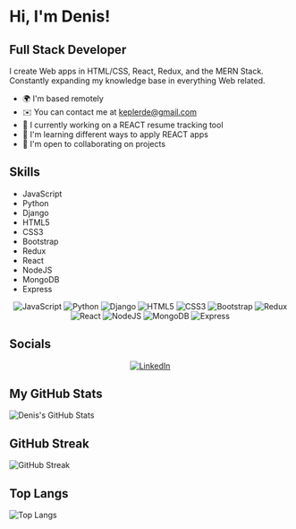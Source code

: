 # Hi, I'm Denis!

## Full Stack Developer

I create Web apps in HTML/CSS, React, Redux, and the MERN Stack. Constantly expanding my knowledge base in everything Web related.

- 🌍  I'm based remotely
- ✉️  You can contact me at [keplerde@gmail.com](mailto:keplerde@gmail.com)
- 🚀  I currently working on a REACT resume tracking tool
- 🧠  I'm learning different ways to apply REACT apps
- 🤝  I'm open to collaborating on projects

## Skills

- JavaScript
- Python
- Django
- HTML5
- CSS3
- Bootstrap
- Redux
- React
- NodeJS
- MongoDB
- Express
<p align="center">
  <img src="https://img.shields.io/badge/JavaScript-F7DF1E?style=flat-square&logo=javascript&logoColor=black" alt="JavaScript"/>
  <img src="https://img.shields.io/badge/Python-3776AB?style=flat-square&logo=python&logoColor=white" alt="Python"/>
  <img src="https://img.shields.io/badge/Django-092E20?style=flat-square&logo=django&logoColor=white" alt="Django"/>
  <img src="https://img.shields.io/badge/HTML5-E34F26?style=flat-square&logo=html5&logoColor=white" alt="HTML5"/>
  <img src="https://img.shields.io/badge/CSS3-1572B6?style=flat-square&logo=css3&logoColor=white" alt="CSS3"/>
  <img src="https://img.shields.io/badge/Bootstrap-7952B3?style=flat-square&logo=bootstrap&logoColor=white" alt="Bootstrap"/>
  <img src="https://img.shields.io/badge/Redux-764ABC?style=flat-square&logo=redux&logoColor=white" alt="Redux"/>
  <img src="https://img.shields.io/badge/React-61DAFB?style=flat-square&logo=react&logoColor=black" alt="React"/>
  <img src="https://img.shields.io/badge/Node.js-339933?style=flat-square&logo=nodedotjs&logoColor=white" alt="NodeJS"/>
  <img src="https://img.shields.io/badge/MongoDB-47A248?style=flat-square&logo=mongodb&logoColor=white" alt="MongoDB"/>
  <img src="https://img.shields.io/badge/Express-000000?style=flat-square&logo=express&logoColor=white" alt="Express"/>
</p>

## Socials

<p align="center">
  <a href="https://www.linkedin.com/in/keplerde/">
    <img src="https://img.shields.io/badge/LinkedIn-blue?style=flat-square&logo=linkedin&logoColor=white" alt="LinkedIn"/>
  </a>
</p>


## My GitHub Stats

![Denis's GitHub Stats](https://github-readme-stats.vercel.app/api?username=keplerde&show_icons=true)

## GitHub Streak

![GitHub Streak](http://github-readme-streak-stats.herokuapp.com?user=keplerde)

## Top Langs

![Top Langs](https://github-readme-stats.vercel.app/api/top-langs/?username=keplerde&layout=compact)
